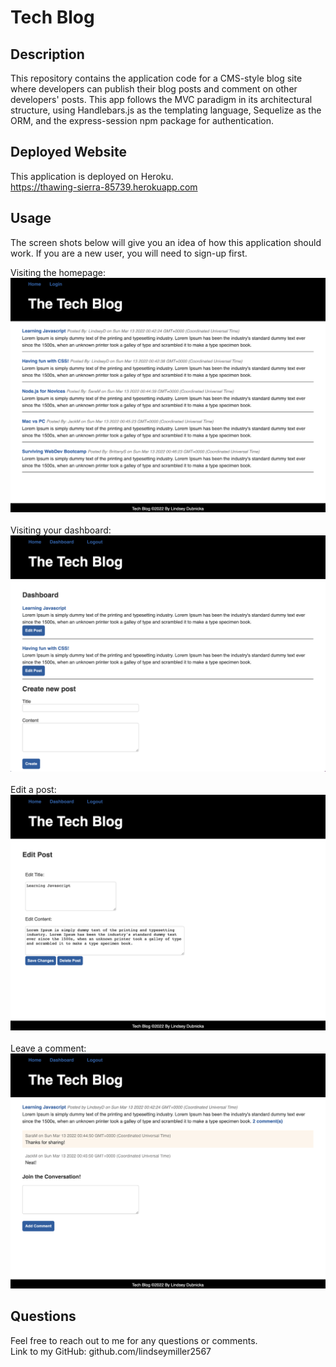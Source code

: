 # Tech Blog 

## Description
This repository contains the application code for a CMS-style blog site where developers can publish their blog posts and comment on other developers' posts. This app follows the MVC paradigm in its architectural structure, using Handlebars.js as the templating language, Sequelize as the ORM, and the express-session npm package for authentication. 

## Deployed Website
This application is deployed on Heroku. <br />
https://thawing-sierra-85739.herokuapp.com 

## Usage
The screen shots below will give you an idea of how this application should work. If you are a new user, you will need to sign-up first. 

Visiting the homepage: <br />
![Screenshot](./README_images/homepage.png) <br />
<br />
Visiting your dashboard: <br />
![Screenshot](./README_images/user-dashboard.png) <br />
<br />
Edit a post: <br />
![Screenshot](./README_images/edit-post-from-dashboard.png) <br />
<br />
Leave a comment: <br />
![Screenshot](./README_images/leave-comment.png) <br />

## Questions
Feel free to reach out to me for any questions or comments. <br/>
Link to my GitHub: github.com/lindseymiller2567
